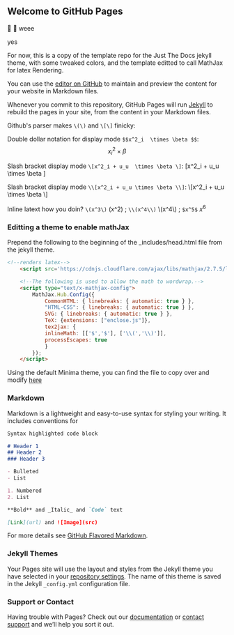 ## Welcome to GitHub Pages

🚀 🐼 weee

yes

For now, this is a copy of the template repo for the Just The Docs jekyll theme, with some tweaked colors, and the template editted to call MathJax for latex Rendering.

You can use the [editor on GitHub](https://github.com/pmarsceill/test-jtd/edit/master/README.md) to maintain and preview the content for your website in Markdown files.

Whenever you commit to this repository, GitHub Pages will run [Jekyll](https://jekyllrb.com/) to rebuild the pages in your site, from the content in your Markdown files.

Github's parser makes `\(\)` and `\[\]` finicky:

Double dollar notation for display mode `$$x^2_i  \times \beta $$`:
$$x^2_i \times \beta $$

Slash bracket display mode `\[x^2_i + u_u  \times \beta \]`: 
\[x^2_i + u_u  \times \beta \]

Slash bracket display mode `\\[x^2_i + u_u \times \beta \\]`: 
\\[x^2_i + u_u  \times \beta \\]


Inline latext how you doin? `\(x^3\)` \(x^2\)    ; `\\(x^4\\)` \\(x^4\\)   ;  `$x^5$` $x^6$

### Editting a theme to enable mathJax

Prepend the following to the beginning of the  \_includes/head.html file from the jekyll theme. 

```html
<!--renders latex-->
    <script src='https://cdnjs.cloudflare.com/ajax/libs/mathjax/2.7.5/latest.js?config=TeX-MML-AM_CHTML' async></script>

    <!--The following is used to allow the math to wordwrap.-->
    <script type="text/x-mathjax-config">
        MathJax.Hub.Config({
            CommonHTML: { linebreaks: { automatic: true } },
            "HTML-CSS": { linebreaks: { automatic: true } },
            SVG: { linebreaks: { automatic: true } },
            TeX: {extensions: ["enclose.js"]},
            tex2jax: {
            inlineMath: [['$','$'], ['\\(','\\)']],
            processEscapes: true
            }
        });
    </script>
```

Using the default Minima theme, you can find the file to copy over and modify [here](https://github.com/jekyll/minima/blob/master/_includes/head.html)

### Markdown

Markdown is a lightweight and easy-to-use syntax for styling your writing. It includes conventions for

```markdown
Syntax highlighted code block

# Header 1
## Header 2
### Header 3

- Bulleted
- List

1. Numbered
2. List

**Bold** and _Italic_ and `Code` text

[Link](url) and ![Image](src)
```

For more details see [GitHub Flavored Markdown](https://guides.github.com/features/mastering-markdown/).

### Jekyll Themes

Your Pages site will use the layout and styles from the Jekyll theme you have selected in your [repository settings](https://github.com/pmarsceill/test-jtd/settings). The name of this theme is saved in the Jekyll `_config.yml` configuration file.

### Support or Contact

Having trouble with Pages? Check out our [documentation](https://help.github.com/categories/github-pages-basics/) or [contact support](https://github.com/contact) and we’ll help you sort it out.
